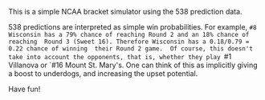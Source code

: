 This is a simple NCAA bracket simulator using the 538 prediction data.

538 predictions are interpreted as simple win probabilities.  For example,
`#8 Wisconsin has a 79% chance of reaching Round 2 and an 18% chance of reaching 
Round 3 (Sweet 16). Therefore Wisconsin has a 0.18/0.79 = 0.22 chance of winning 
their Round 2 game.  Of course, this doesn't take into account the opponents, that is,
whether they play `#1 Villanova or `#16 Mount St. Mary's. One can think of this as 
implicitly giving a boost to underdogs, and increasing the upset potential.


Have fun!
